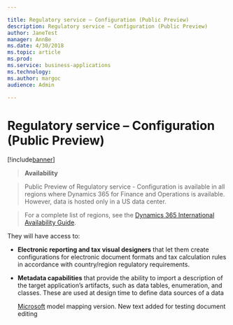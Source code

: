 ```yaml
---

title: Regulatory service – Configuration (Public Preview)
description: Regulatory service – Configuration (Public Preview)
author: JaneTest
manager: AnnBe
ms.date: 4/30/2018
ms.topic: article
ms.prod: 
ms.service: business-applications
ms.technology: 
ms.author: margoc
audience: Admin

---
```

#  Regulatory service – Configuration<br>(Public Preview)


[!include[banner](../../../includes/banner.md)]

>   **Availability**

>   Public Preview of Regulatory service - Configuration is available in all
>   regions where Dynamics 365 for Finance and Operations is available. However,
>   data is hosted only in a US data center.

>   For a complete list of regions, see the [Dynamics 365 International
>   Availability
>   Guide](https://aka.ms/dynamics_365_international_availability_deck).

They will have access to:

-   **Electronic reporting and tax visual designers** that let them create
    configurations for electronic document formats and tax calculation rules in
    accordance with country/region regulatory requirements.

-   **Metadata capabilities** that provide the ability to import a description of
    the target application’s artifacts, such as data tables, enumeration, and
    classes. These are used at design time to define data sources of a data
    
    [Microsoft](www.microsoft.com)
    model mapping version. 
    New text added for testing document editing
    
